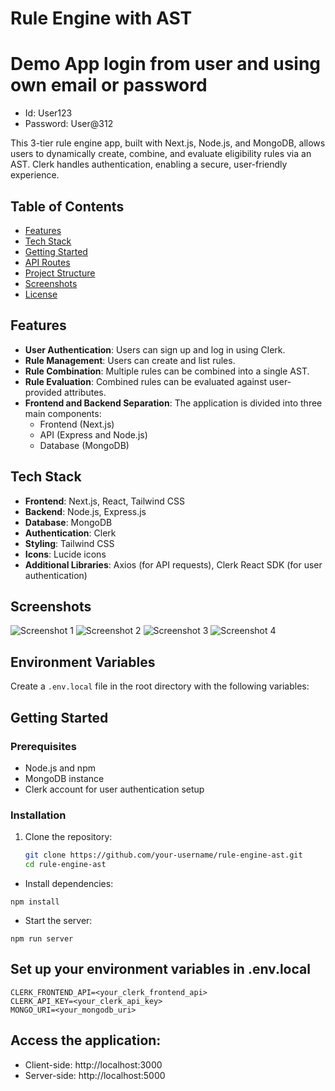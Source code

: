 # Rule Engine with AST

# Demo App login from user and using own email or password
- Id:  User123
- Password: User@312

This 3-tier rule engine app, built with Next.js, Node.js, and MongoDB, allows users to dynamically create, combine, and evaluate eligibility rules via an AST. Clerk handles authentication, enabling a secure, user-friendly experience.

## Table of Contents

- [Features](#features)
- [Tech Stack](#tech-stack)
- [Getting Started](#getting-started)
- [API Routes](#api-routes)
- [Project Structure](#project-structure)
- [Screenshots](#screenshots)
- [License](#license)

## Features

- **User Authentication**: Users can sign up and log in using Clerk.
- **Rule Management**: Users can create and list rules.
- **Rule Combination**: Multiple rules can be combined into a single AST.
- **Rule Evaluation**: Combined rules can be evaluated against user-provided attributes.
- **Frontend and Backend Separation**: The application is divided into three main components:
  - Frontend (Next.js)
  - API (Express and Node.js)
  - Database (MongoDB)

## Tech Stack

- **Frontend**: Next.js, React, Tailwind CSS
- **Backend**: Node.js, Express.js
- **Database**: MongoDB
- **Authentication**: Clerk
- **Styling**: Tailwind CSS
- **Icons**: Lucide icons
- **Additional Libraries**: Axios (for API requests), Clerk React SDK (for user authentication)

## Screenshots

![Screenshot 1](images/s1.png)
![Screenshot 2](images/s2.png)
![Screenshot 3](images/s3.png)
![Screenshot 4](images/s4.png)

## Environment Variables

Create a `.env.local` file in the root directory with the following variables:


## Getting Started

### Prerequisites

- Node.js and npm
- MongoDB instance
- Clerk account for user authentication setup

### Installation

1. Clone the repository:
   ```bash
   git clone https://github.com/your-username/rule-engine-ast.git
   cd rule-engine-ast

- Install dependencies:
```
npm install
```
- Start the server:

```
npm run server
```

## Set up your environment variables in .env.local
```
CLERK_FRONTEND_API=<your_clerk_frontend_api>
CLERK_API_KEY=<your_clerk_api_key>
MONGO_URI=<your_mongodb_uri>
```
## Access the application:

- Client-side: http://localhost:3000
- Server-side: http://localhost:5000
